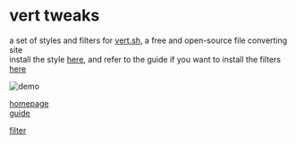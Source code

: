 # vert tweaks
a set of styles and filters for [vert.sh](https://vert.sh/), a free and open-source file converting site <br>
install the style [here](https://userstyles.world/style/19351/vert-styles), and refer to the guide if you want to install the filters [here](https://rentry.co/vertshg)

![demo](https://i.ibb.co/0KcXM3S/vertdemo2-ezgif-com-video-to-gif-converter.gif)

[homepage](https://rentry.co/vertsh) <br>
[guide](https://rentry.co/vertshg)

[filter](https://subscribe.adblockplus.org/?location=https://raw.githubusercontent.com/zettaexa/verttweaks/refs/heads/main/filter.txt&title=vert%20tweaks)

